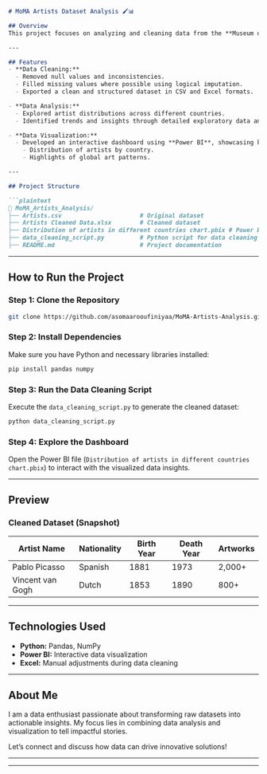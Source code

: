 ```markdown
# MoMA Artists Dataset Analysis 🖌️📊

## Overview  
This project focuses on analyzing and cleaning data from the **Museum of Modern Art (MoMA) Artists Collection**. The goal was to prepare the dataset for advanced analysis, uncover insights, and create an interactive dashboard for better visualization of artist distributions across countries.

---

## Features  
- **Data Cleaning:**  
  - Removed null values and inconsistencies.  
  - Filled missing values where possible using logical imputation.  
  - Exported a clean and structured dataset in CSV and Excel formats.  

- **Data Analysis:**  
  - Explored artist distributions across different countries.  
  - Identified trends and insights through detailed exploratory data analysis (EDA).  

- **Data Visualization:**  
  - Developed an interactive dashboard using **Power BI**, showcasing key insights:  
    - Distribution of artists by country.  
    - Highlights of global art patterns.  

---

## Project Structure  

```plaintext
📁 MoMA_Artists_Analysis/
├── Artists.csv                      # Original dataset
├── Artists Cleaned Data.xlsx        # Cleaned dataset
├── Distribution of artists in different countries chart.pbix # Power BI dashboard
├── data_cleaning_script.py          # Python script for data cleaning
├── README.md                        # Project documentation
```

---

## How to Run the Project  

### Step 1: Clone the Repository  
```bash
git clone https://github.com/asomaarooufiniyaa/MoMA-Artists-Analysis.git
```

### Step 2: Install Dependencies  
Make sure you have Python and necessary libraries installed:  
```bash
pip install pandas numpy
```

### Step 3: Run the Data Cleaning Script  
Execute the `data_cleaning_script.py` to generate the cleaned dataset:  
```bash
python data_cleaning_script.py
```

### Step 4: Explore the Dashboard  
Open the Power BI file (`Distribution of artists in different countries chart.pbix`) to interact with the visualized data insights.

---

## Preview  

### Cleaned Dataset (Snapshot)  
| Artist Name      | Nationality | Birth Year | Death Year | Artworks |  
|-------------------|-------------|------------|------------|----------|  
| Pablo Picasso    | Spanish     | 1881       | 1973       | 2,000+   |  
| Vincent van Gogh | Dutch       | 1853       | 1890       | 800+     |  


---

## Technologies Used  
- **Python:** Pandas, NumPy  
- **Power BI:** Interactive data visualization  
- **Excel:** Manual adjustments during data cleaning  

---

## About Me  
I am a data enthusiast passionate about transforming raw datasets into actionable insights. My focus lies in combining data analysis and visualization to tell impactful stories.  

Let’s connect and discuss how data can drive innovative solutions!  

---
--- 
